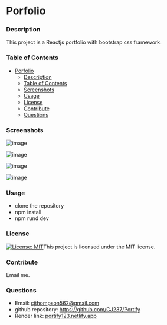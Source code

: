 # Porfolio

### Description

This project is a Reactjs portfolio with bootstrap css framework.

### Table of Contents

- [Porfolio](#porfolio)
    - [Description](#description)
    - [Table of Contents](#table-of-contents)
    - [Screenshots](#screenshots)
    - [Usage](#usage)
    - [License](#license)
    - [Contribute](#contribute)
    - [Questions](#questions)

### Screenshots

![image](https://github.com/user-attachments/assets/bddb4ef0-3a9f-41e9-8158-e8806ed64e50)

![image](https://github.com/user-attachments/assets/264fe941-f5f2-4431-a082-90ab1641e8bf)

![image](https://github.com/user-attachments/assets/f38f6e2f-86c8-4412-b98a-3e60400f8d9c)

![image](https://github.com/user-attachments/assets/15b045dd-9bce-49a0-99d6-19a9a4250a44)


### Usage

 * clone the repository
 * npm install
 * npm rund dev


### License

[![License: MIT](https://img.shields.io/badge/License-MIT-yellow.svg)](https://opensource.org/licenses/MIT)This project is licensed under the MIT license.


### Contribute

Email me.

### Questions

* Email: cjthompson562@gmail.com
* github repository: https://github.com/CJ237/Portify
* Render link: [portify123.netlify.app](https://portify123.netlify.app/)

